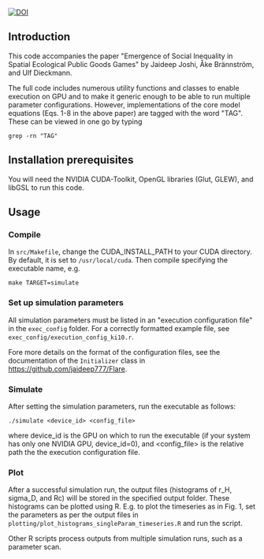 

[![DOI](https://zenodo.org/badge/43763334.svg)](https://zenodo.org/badge/latestdoi/43763334)


## Introduction

This code accompanies the paper "Emergence of Social Inequality in Spatial Ecological Public Goods Games" by Jaideep Joshi, Åke Brännström, and Ulf Dieckmann. 

The full code includes numerous utility functions and classes to enable execution on GPU and to make it generic enough to be able to run multiple parameter configurations. However,  implementations of the core model equations (Eqs. 1-8 in the above paper) are tagged with the word "TAG". These can be viewed in one go by typing 

```
grep -rn "TAG"
``` 


## Installation prerequisites

You will need the NVIDIA CUDA-Toolkit, OpenGL libraries (Glut, GLEW), and libGSL to run this code. 

## Usage

### Compile

In `src/Makefile`, change the CUDA_INSTALL_PATH to your CUDA directory. By default, it is set to `/usr/local/cuda`. Then compile specifying the executable name, e.g.

```
make TARGET=simulate
```

### Set up simulation parameters

All simulation parameters must be listed in an "execution configuration file" in the `exec_config` folder. For a correctly formatted example file, see `exec_config/execution_config_ki10.r`. 

Fore more details on the format of the configuration files, see the documentation of the `Initializer` class in https://github.com/jaideep777/Flare.

### Simulate

After setting the simulation parameters, run the executable as follows:

```
./simulate <device_id> <config_file> 
```

where device_id is the GPU on which to run the executable (if your system has only one NVIDIA GPU, device_id=0), and <config_file> is the relative path the the execution configuration file.

	
### Plot

After a successful simulation run, the output files (histograms of r_H, sigma_D, and Rc) will be stored in the specified output folder. These histograms can be plotted using R. E.g. to plot the timeseries as in Fig. 1, set the parameters as per the output files in `plotting/plot_histograms_singleParam_timeseries.R` and run the script. 

Other R scripts process outputs from multiple simulation runs, such as a parameter scan.



